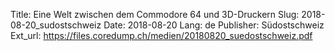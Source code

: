 Title: Eine Welt zwischen dem Commodore 64 und 3D-Druckern
Slug: 2018-08-20_sudostschweiz
Date: 2018-08-20
Lang: de
Publisher: Südostschweiz
Ext_url: https://files.coredump.ch/medien/20180820_suedostschweiz.pdf